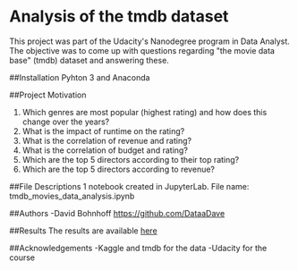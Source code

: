 # Analysis of the tmdb dataset
This project was part of the Udacity's Nanodegree program in Data Analyst. The objective was to come up with questions regarding "the movie data base" (tmdb) dataset and answering these. 

##Installation
Pyhton 3 and Anaconda

##Project Motivation
1. Which genres are most popular (highest rating) and how does this change over the years?
2. What is the impact of runtime on the rating?
3. What is the correlation of revenue and rating?
4. What is the correlation of budget and rating?
5. Which are the top 5 directors according to their top rating?
6. Which are the top 5 directors according to revenue?

##File Descriptions
1 notebook created in JupyterLab. File name: tmdb_movies_data_analysis.ipynb

##Authors
-David Bohnhoff https://github.com/DataaDave

##Results
The results are available [here](https://github.com/DataaDave)

##Acknowledgements
-Kaggle and tmdb for the data
-Udacity for the course
